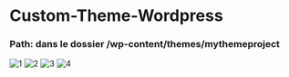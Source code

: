# Custom-Theme-Wordpress
### Path: dans le dossier /wp-content/themes/mythemeproject

![1](https://github.com/Formation-Wordpress/Custom-Theme-Wordpress/assets/107623849/dc00c6b2-541d-4f7f-bae8-5d92644a3dc4)
![2](https://github.com/Formation-Wordpress/Custom-Theme-Wordpress/assets/107623849/f9d8d68d-9c3e-47aa-8827-817bae51fd07)
![3](https://github.com/Formation-Wordpress/Custom-Theme-Wordpress/assets/107623849/f7517428-f999-4d51-98af-4c42bfcc8abf)
![4](https://github.com/Formation-Wordpress/Custom-Theme-Wordpress/assets/107623849/e28d36e6-1c1d-4b4b-97cd-762c2b019547)



